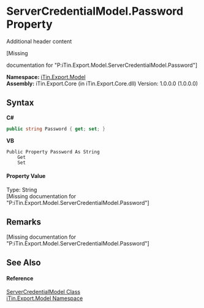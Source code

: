 # ServerCredentialModel.Password Property 
Additional header content 

\[Missing <summary> documentation for "P:iTin.Export.Model.ServerCredentialModel.Password"\]

**Namespace:**&nbsp;<a href="ef57ffcc-e95e-b212-5a46-9aa6f5a3511f">iTin.Export.Model</a><br />**Assembly:**&nbsp;iTin.Export.Core (in iTin.Export.Core.dll) Version: 1.0.0.0 (1.0.0.0)

## Syntax

**C#**<br />
``` C#
public string Password { get; set; }
```

**VB**<br />
``` VB
Public Property Password As String
	Get
	Set
```


#### Property Value
Type: String<br />\[Missing <value> documentation for "P:iTin.Export.Model.ServerCredentialModel.Password"\]

## Remarks
\[Missing <remarks> documentation for "P:iTin.Export.Model.ServerCredentialModel.Password"\]

## See Also


#### Reference
<a href="dea2e3fd-11a3-504d-946d-09298fce08d6">ServerCredentialModel Class</a><br /><a href="ef57ffcc-e95e-b212-5a46-9aa6f5a3511f">iTin.Export.Model Namespace</a><br />